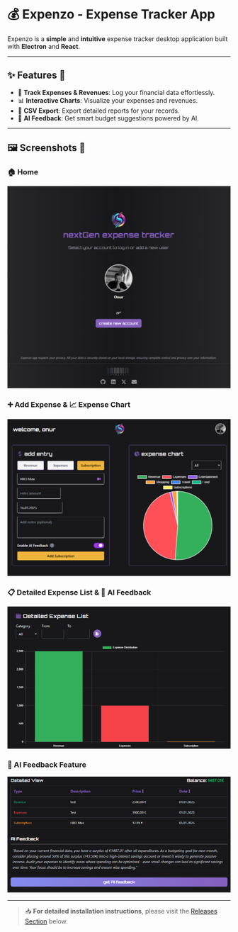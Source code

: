 # 💰 Expenzo - Expense Tracker App

Expenzo is a **simple** and **intuitive** expense tracker desktop application built with **Electron** and **React**.

---

## ✨ Features 🚀

- 🧾 **Track Expenses & Revenues**: Log your financial data effortlessly.
- 📊 **Interactive Charts**: Visualize your expenses and revenues.
- 📂 **CSV Export**: Export detailed reports for your records.
- 🤖 **AI Feedback**: Get smart budget suggestions powered by AI.

---

## 🖼️ Screenshots 📸

### 🏠 Home

![Home](https://github.com/onureredo/expenzo/blob/main/src/assets/screenshots/home.png)

### ➕ Add Expense & 📈 Expense Chart

![Add Expense & Expense Chart](https://github.com/onureredo/expenzo/blob/main/src/assets/screenshots/addExpense.png)

### 📋 Detailed Expense List & 🤖 AI Feedback

![Detailed Expense List](https://github.com/onureredo/expenzo/blob/main/src/assets/screenshots/detailedList.png)

### 🧠 AI Feedback Feature

![AI Feedback Feature](https://github.com/onureredo/expenzo/blob/main/src/assets/screenshots/AIfeedback.png)

---

> 📥 **For detailed installation instructions**, please visit the [Releases Section](#) below.
